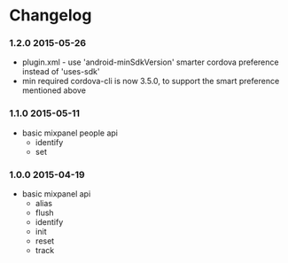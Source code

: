 Changelog
=========

### 1.2.0 2015-05-26

- plugin.xml - use 'android-minSdkVersion' smarter cordova preference instead of 'uses-sdk'
- min required cordova-cli is now 3.5.0, to support the smart preference mentioned above


### 1.1.0 2015-05-11

- basic mixpanel people api
  - identify
  - set
  

### 1.0.0 2015-04-19

- basic mixpanel api
  - alias
  - flush
  - identify
  - init
  - reset
  - track